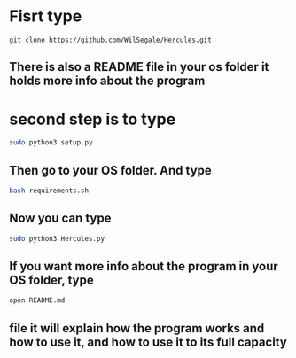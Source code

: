 # Fisrt type 
```git
git clone https://github.com/WilSegale/Hercules.git
```
## There is also a README file in your os folder it holds more info about the program
# second step is to type
```bash
sudo python3 setup.py
```
## Then go to your OS folder. And type 
```bash
bash requirements.sh
```
## Now you can type 
```bash
sudo python3 Hercules.py
```

## If you want more info about the program in your OS folder, type

```bash 
open README.md
```
## file it will explain how the program works and how to use it, and how to use it to its full capacity 